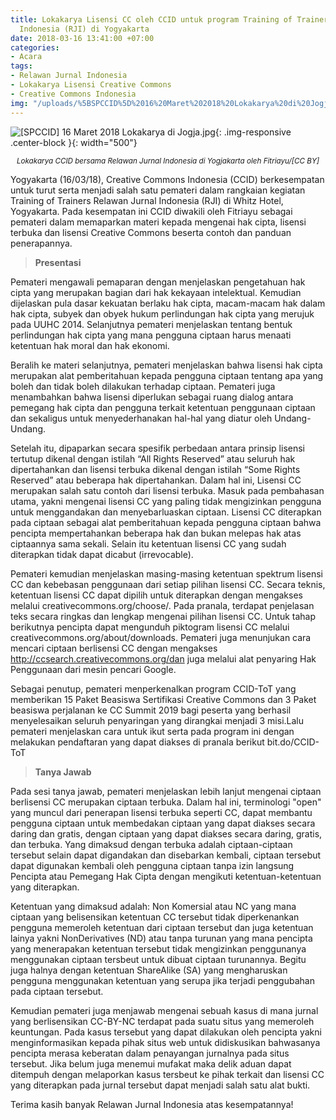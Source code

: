 ```yaml
---
title: Lokakarya Lisensi CC oleh CCID untuk program Training of Trainers Relawan Jurnal
  Indonesia (RJI) di Yogyakarta
date: 2018-03-16 13:41:00 +07:00
categories:
- Acara
tags:
- Relawan Jurnal Indonesia
- Lokakarya Lisensi Creative Commons
- Creative Commons Indonesia
img: "/uploads/%5BSPCCID%5D%2016%20Maret%202018%20Lokakarya%20di%20Jogja.jpg"
---
```


![\[SPCCID\] 16 Maret 2018 Lokakarya di Jogja.jpg](https://manage.siteleaf.com/api/v2/sites/58a15a68c1d6701a51c08017/source/_uploads/%5BSPCCID%5D%2016%20Maret%202018%20Lokakarya%20di%20Jogja.jpg?download){: .img-responsive .center-block }{: width="500"}<center><small><i> Lokakarya CCID bersama Relawan Jurnal Indonesia di Yogjakarta oleh Fitriayu/\[CC BY\]</i></small></center>

Yogyakarta (16/03/18), Creative Commons Indonesia (CCID)
berkesempatan untuk turut serta menjadi salah satu pemateri dalam rangkaian kegiatan Training of Trainers Relawan Jurnal Indonesia (RJI) di Whitz Hotel, Yogyakarta. Pada kesempatan ini CCID diwakili oleh Fitriayu sebagai pemateri dalam memaparkan materi kepada mengenai hak cipta, lisensi terbuka dan lisensi Creative Commons beserta contoh dan panduan penerapannya.

> **Presentasi**

Pemateri mengawali pemaparan dengan menjelaskan pengetahuan hak cipta yang merupakan bagian dari hak kekayaan intelektual. Kemudian dijelaskan pula dasar kekuatan berlaku hak cipta, macam-macam hak dalam hak cipta, subyek dan obyek hukum perlindungan hak cipta yang merujuk pada UUHC 2014. Selanjutnya pemateri menjelaskan tentang bentuk perlindungan hak cipta yang mana pengguna ciptaan harus menaati ketentuan hak moral dan hak ekonomi.

Beralih ke materi selanjutnya, pemateri menjelaskan bahwa lisensi hak cipta merupakan alat pemberitahuan kepada pengguna ciptaan tentang apa yang boleh dan tidak boleh dilakukan terhadap ciptaan. Pemateri juga menambahkan bahwa lisensi diperlukan sebagai ruang dialog antara pemegang hak cipta dan pengguna terkait ketentuan penggunaan ciptaan dan sekaligus untuk menyederhanakan hal-hal yang diatur oleh Undang-Undang.

Setelah itu, dipaparkan secara spesifik perbedaan antara prinsip lisensi tertutup dikenal dengan istilah “All Rights Reserved” atau seluruh hak dipertahankan dan lisensi terbuka dikenal dengan istilah “Some Rights Reserved” atau beberapa hak dipertahankan. Dalam hal ini, Lisensi CC merupakan salah satu contoh dari lisensi terbuka. Masuk pada pembahasan utama, yakni mengenai lisensi CC yang paling tidak mengizinkan pengguna untuk menggandakan dan menyebarluaskan ciptaan. Lisensi CC diterapkan pada ciptaan sebagai alat pemberitahuan kepada pengguna ciptaan bahwa pencipta mempertahankan beberapa hak dan bukan melepas hak atas ciptaannya sama sekali. Selain itu ketentuan lisensi CC yang sudah diterapkan tidak dapat dicabut (irrevocable).

Pemateri kemudian menjelaskan masing-masing ketentuan spektrum lisensi CC dan kebebasan penggunaan dari setiap pilihan lisensi CC. Secara teknis, ketentuan lisensi CC dapat dipilih untuk diterapkan dengan mengakses melalui creativecommons.org/choose/. Pada pranala, terdapat penjelasan teks secara ringkas dan lengkap mengenai pilihan lisensi CC. Untuk tahap berikutnya pencipta dapat mengunduh piktogram lisensi CC melalui creativecommons.org/about/downloads. Pemateri juga menunjukan cara mencari ciptaan berlisensi CC dengan mengakses http://ccsearch.creativecommons.org/dan juga melalui alat penyaring Hak Penggunaan dari mesin pencari Google.

Sebagai penutup, pemateri menperkenalkan program CCID-ToT yang memberikan 15 Paket Beasiswa Sertifikasi Creative Commons dan 3 Paket beasiswa perjalanan ke CC Summit 2019 bagi peserta yang berhasil menyelesaikan seluruh penyaringan yang dirangkai menjadi 3 misi.Lalu pemateri menjelaskan cara untuk ikut serta pada program ini dengan melakukan pendaftaran yang dapat diakses di pranala berikut bit.do/CCID-ToT

> **Tanya Jawab**

Pada sesi tanya jawab, pemateri menjelaskan lebih lanjut mengenai ciptaan berlisensi CC merupakan ciptaan terbuka. Dalam hal ini, terminologi "open" yang muncul dari penerapan lisensi terbuka seperti CC, dapat membantu pengguna ciptaan untuk membedakan ciptaan yang dapat diakses secara daring dan gratis, dengan ciptaan yang dapat diakses secara daring, gratis, dan terbuka. Yang dimaksud dengan terbuka adalah ciptaan-ciptaan tersebut selain dapat digandakan dan disebarkan kembali, ciptaan tersebut dapat digunakan kembali oleh pengguna ciptaan tanpa izin langsung Pencipta atau Pemegang Hak Cipta dengan mengikuti ketentuan-ketentuan yang diterapkan. 

Ketentuan yang dimaksud adalah: Non Komersial atau NC yang mana ciptaan yang belisensikan ketentuan CC tersebut tidak diperkenankan pengguna memeroleh ketentuan dari ciptaan tersebut dan juga ketentuan lainya yakni NonDerivatives (ND) atau tanpa turunan yang mana pencipta yang menerapakan ketentuan tersebut tidak mengizinkan penggunanya menggunakan ciptaan tersbeut untuk dibuat ciptaan turunannya. Begitu juga halnya dengan ketentuan ShareAlike (SA) yang mengharuskan pengguna menggunakan ketentuan yang serupa jika terjadi penggubahan pada ciptaan tersebut.

Kemudian pemateri juga menjawab mengenai sebuah kasus di mana jurnal yang berlisensikan CC-BY-NC terdapat pada suatu situs yang memeroleh keuntungan. Pada kasus tersebut yang dapat dilakukan oleh pencipta yakni menginformasikan kepada pihak situs web untuk didiskusikan bahwasanya pencipta merasa keberatan dalam penayangan jurnalnya pada situs tersebut. Jika belum juga menemui mufakat maka delik aduan dapat ditempuh dengan melaporkan kasus tersbeut ke pihak terkait dan lisensi CC yang diterapkan pada jurnal tersebut dapat menjadi salah satu alat bukti.

Terima kasih banyak Relawan Jurnal Indonesia atas kesempatannya!